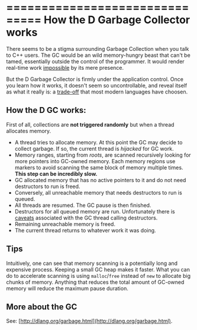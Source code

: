 ===============================
How the D Garbage Collector works
=================================

There seems to be a stigma surrounding Garbage Collection when you talk to C++ users. The GC would be an wild memory-hungry beast that can't be tamed, essentially outside the control of the programmer. It would render real-time work [impossible](#The-impossible-real-time-thread) by its mere presence.


But the D Garbage Collector is firmly under the application control. Once you learn how it works, it doesn't seem so uncontrollable, and reveal itself as what it really is: a [trade-off](http://dlang.org/garbage.html) that most modern languages have choosen.

## How the D GC works:


First of all, collections are **not triggered randomly** but when a thread allocates memory.

- A thread tries to allocate memory. At this point the GC may decide to collect garbage. If so, the current thread is _hijacked_ for GC work.
- Memory ranges, starting from _roots_, are scanned recursively looking for more pointers into GC-owned memory. Each memory regions use markers to avoid scanning the same block of memory multiple times. **This step can be incredibly slow.**
- GC allocated memory that has no active pointers to it and do not need destructors to run is freed.
- Conversely, all unreachable memory that needs destructors to run is queued.
- All threads are resumed. The GC pause is then finished.
- Destructors for all queued memory are run. Unfortunately there is [caveats](#The-trouble-with-class-destructors) associated with the GC thread calling destructors.
- Remaining unreachable memory is freed.
- The current thread returns to whatever work it was doing.

## Tips

Intuitively, one can see that memory scanning is a potentially long and expensive process. Keeping a small GC heap makes it faster.
What you can do to accelerate scanning is using `malloc`/`free` instead of `new` to allocate big chunks of memory. 
Anything that reduces the total amount of GC-owned memory will reduce the maximum pause duration.

## More about the GC
See: [http://dlang.org/garbage.html](http://dlang.org/garbage.html).
